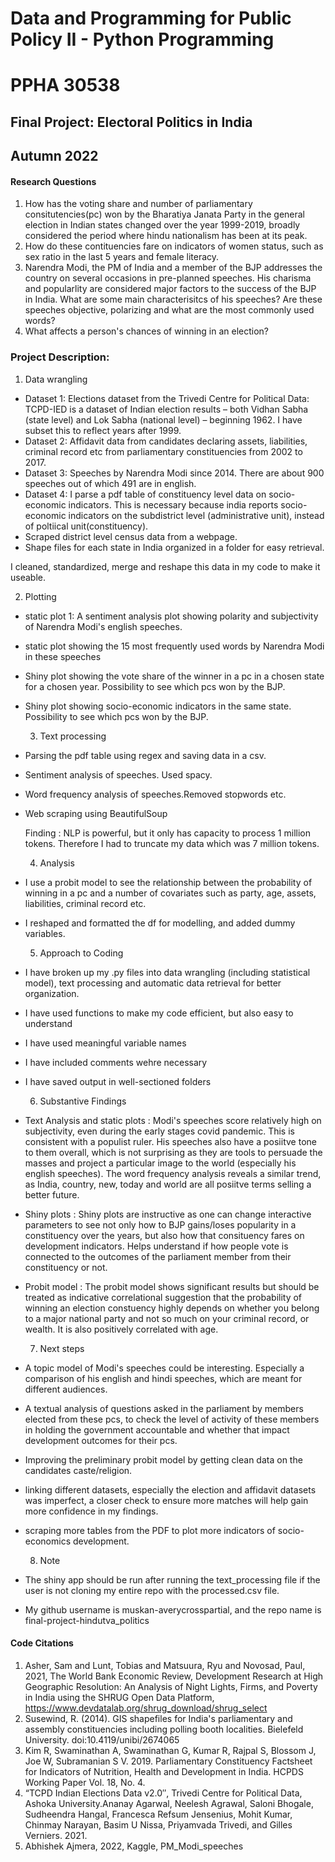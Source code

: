 # Data and Programming for Public Policy II - Python Programming
# PPHA 30538


## Final Project: Electoral Politics in India
## Autumn 2022




#### Research Questions

  1. How has the voting share and number of parliamentary consitutencies(pc) won by the Bharatiya Janata Party in the general election in Indian states changed over the year 1999-2019, broadly considered the period where hindu nationalism has been at its peak. 
  2. How do these contituencies fare on indicators of women status, such as sex ratio in the last 5 years and female literacy. 
  3. Narendra Modi, the PM of India and a member of the BJP addresses the country on several occasions in pre-planned speeches. His charisma and popularlity are considered major factors to the success of the BJP in India. What are some main characterisitcs of his speeches? Are these speeches objective, polarizing and what are the most commonly used words?
  4. What affects a person's chances of winning in an election?
        
### Project Description:
  1. Data wrangling
  
- Dataset 1: Elections dataset from the Trivedi Centre for Political Data: TCPD-IED is a dataset of Indian election results – both Vidhan Sabha (state level) and Lok Sabha (national level) – beginning 1962. I have subset this to reflect years after 1999. 
- Dataset 2: Affidavit data from candidates declaring assets, liabilities, criminal record etc from parliamentary constituencies from 2002 to 2017. 
- Dataset 3: Speeches by Narendra Modi since 2014. There are about 900 speeches out of which 491 are in english. 
- Dataset 4: I parse a pdf table of constituency level data on socio-economic indicators. This is necessary because india reports socio-economic indicators on the subdistrict level (administrative unit), instead of poltiical unit(constituency). 
- Scraped district level census data from a webpage. 
- Shape files for each state in India organized in a folder for easy retrieval. 

I cleaned, standardized, merge and reshape this data in my code to make it useable. 

  2. Plotting
  
- static plot 1: A sentiment analysis plot showing polarity and subjectivity of Narendra Modi's english speeches. 
- static plot showing the 15 most frequently used words by Narendra Modi in these speeches
- Shiny plot showing the vote share of the winner in a pc in a chosen state for a chosen year. Possibility to see which pcs won by the BJP. 
- Shiny plot showing socio-economic indicators in the same state.  Possibility to see which pcs won by the BJP. 
  
  3. Text processing

- Parsing the pdf table using regex  and saving data in a csv. 
- Sentiment analysis of speeches. Used spacy.
- Word frequency analysis of speeches.Removed stopwords etc. 
- Web scraping using BeautifulSoup
  
  Finding : NLP is powerful, but it only has capacity to process 1 million tokens. Therefore I had to truncate my data which was 7 million tokens. 
      

  4. Analysis
  
- I use a probit model to see the relationship between the probability of winning in a pc and a number of covariates such as party, age, assets, liabilities, criminal record etc. 
- I reshaped and formatted the df for modelling, and added dummy variables. 

  5. Approach to Coding
  
- I have broken up my .py files into data wrangling (including statistical model), text processing and automatic data retrieval for better organization. 
- I have used functions to make my code efficient, but also easy to understand
- I have used meaningful variable names
- I have included comments wehre necessary
- I have saved output in well-sectioned folders

  6. Substantive Findings

- Text Analysis and static plots : Modi's speeches score relatively high on subjectivity, even during the early stages covid pandemic. This is consistent with a populist ruler. His speeches also have a posiitve tone to them overall, which is not surprising as they are tools to persuade the masses and project a particular image to the world (especially his english speeches). The word frequency analysis reveals a similar trend, as India, country, new, today and world are all posiitve terms selling a better future.  
- Shiny plots : Shiny plots are instructive as one can change interactive parameters to see not only how to BJP gains/loses popularity in a constituency over the years, but also how that consituency fares on development indicators. Helps understand if how people vote is connected to the outcomes of the parliament member from their constituency or not. 
- Probit model : The probit model shows significant results but should be treated as indicative correlational suggestion that the probability of winning an election constuency highly depends on whether you belong to a major national party and not so much on your criminal record, or wealth. It is also positively correlated with age. 

  7. Next steps
  
- A topic model of Modi's speeches could be interesting. Especially a comparison of his english and hindi speeches, which are meant for different audiences. 
- A textual analysis of questions asked in the parliament by members elected from these pcs, to check the level of activity of these members in holding the government accountable and whether that impact development outcomes for their pcs. 
- Improving the preliminary probit model by getting clean data on the candidates caste/religion. 
- linking different datasets, especially the election and affidavit datasets was imperfect, a closer check to ensure more matches will help gain more confidence in my findings. 
- scraping more tables from the PDF to plot more indicators of socio-economics development. 
  
  8. Note
- The shiny app should be run after running the text_processing file if the user is not cloning my entire repo with the processed.csv file. 
- My github username is muskan-averycrosspartial, and the repo name is final-project-hindutva_politics

#### Code Citations

   1. Asher, Sam and Lunt, Tobias and Matsuura, Ryu and Novosad, Paul, 2021, The World Bank Economic Review, Development Research at High Geographic Resolution: An Analysis of Night Lights, Firms, and Poverty in India using the SHRUG Open Data Platform, https://www.devdatalab.org/shrug_download/shrug_select
   2. Susewind, R. (2014). GIS shapefiles for India's parliamentary and assembly constituencies including polling booth localities. Bielefeld University. doi:10.4119/unibi/2674065
   3. Kim R, Swaminathan A, Swaminathan G, Kumar R, Rajpal S, Blossom J, Joe W, Subramanian S V. 2019. Parliamentary Constituency Factsheet for Indicators of Nutrition, Health and Development in India. HCPDS Working Paper Vol. 18, No. 4.
   4. “TCPD Indian Elections Data v2.0″, Trivedi Centre for Political Data, Ashoka University.Ananay Agarwal, Neelesh Agrawal, Saloni Bhogale, Sudheendra Hangal, Francesca Refsum Jensenius, Mohit Kumar, Chinmay Narayan, Basim U Nissa, Priyamvada Trivedi, and Gilles Verniers. 2021.
   5. Abhishek Ajmera, 2022, Kaggle, PM_Modi_speeches




